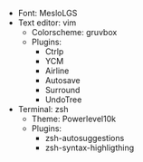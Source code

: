 - Font: MesloLGS
- Text editor: vim
    - Colorscheme: gruvbox
    - Plugins:
        - Ctrlp
        - YCM
        - Airline
        - Autosave
        - Surround
        - UndoTree
- Terminal: zsh
    - Theme: Powerlevel10k
    - Plugins:
        - zsh-autosuggestions
        - zsh-syntax-highligthing
